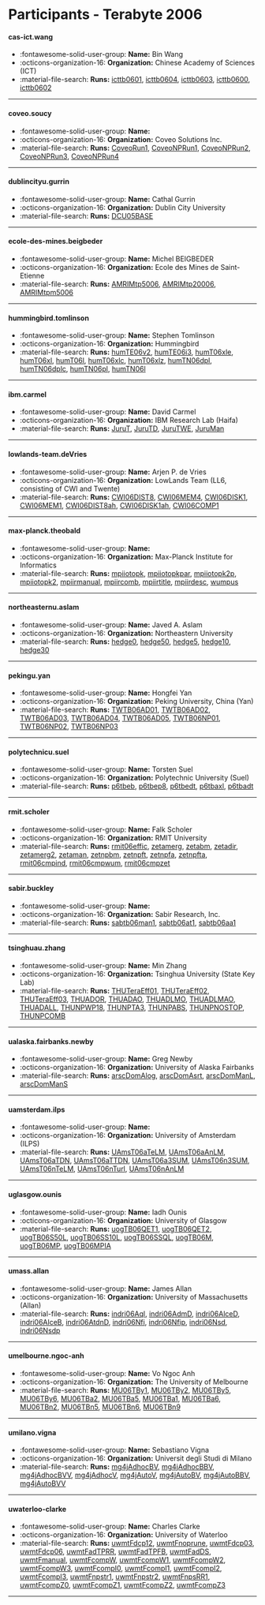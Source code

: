 # Participants - Terabyte 2006 

#### cas-ict.wang 
 - :fontawesome-solid-user-group: **Name:** Bin Wang 
 - :octicons-organization-16: **Organization:** Chinese Academy of Sciences (ICT) 
 - :material-file-search: **Runs:** [icttb0601](./runs.md#icttb0601), [icttb0604](./runs.md#icttb0604), [icttb0603](./runs.md#icttb0603), [icttb0600](./runs.md#icttb0600), [icttb0602](./runs.md#icttb0602) 

---
#### coveo.soucy 
 - :fontawesome-solid-user-group: **Name:**  
 - :octicons-organization-16: **Organization:** Coveo Solutions Inc. 
 - :material-file-search: **Runs:** [CoveoRun1](./runs.md#coveorun1), [CoveoNPRun1](./runs.md#coveonprun1), [CoveoNPRun2](./runs.md#coveonprun2), [CoveoNPRun3](./runs.md#coveonprun3), [CoveoNPRun4](./runs.md#coveonprun4) 

---
#### dublincityu.gurrin 
 - :fontawesome-solid-user-group: **Name:** Cathal Gurrin 
 - :octicons-organization-16: **Organization:** Dublin City University 
 - :material-file-search: **Runs:** [DCU05BASE](./runs.md#dcu05base) 

---
#### ecole-des-mines.beigbeder 
 - :fontawesome-solid-user-group: **Name:** Michel BEIGBEDER 
 - :octicons-organization-16: **Organization:** Ecole des Mines de Saint-Etienne 
 - :material-file-search: **Runs:** [AMRIMtp5006](./runs.md#amrimtp5006), [AMRIMtp20006](./runs.md#amrimtp20006), [AMRIMtpm5006](./runs.md#amrimtpm5006) 

---
#### hummingbird.tomlinson 
 - :fontawesome-solid-user-group: **Name:** Stephen Tomlinson 
 - :octicons-organization-16: **Organization:** Hummingbird 
 - :material-file-search: **Runs:** [humTE06v2](./runs.md#humte06v2), [humTE06i3](./runs.md#humte06i3), [humT06xle](./runs.md#humt06xle), [humT06xl](./runs.md#humt06xl), [humT06l](./runs.md#humt06l), [humT06xlc](./runs.md#humt06xlc), [humT06xlz](./runs.md#humt06xlz), [humTN06dpl](./runs.md#humtn06dpl), [humTN06dplc](./runs.md#humtn06dplc), [humTN06pl](./runs.md#humtn06pl), [humTN06l](./runs.md#humtn06l) 

---
#### ibm.carmel 
 - :fontawesome-solid-user-group: **Name:** David Carmel 
 - :octicons-organization-16: **Organization:** IBM Research Lab (Haifa) 
 - :material-file-search: **Runs:** [JuruT](./runs.md#jurut), [JuruTD](./runs.md#jurutd), [JuruTWE](./runs.md#jurutwe), [JuruMan](./runs.md#juruman) 

---
#### lowlands-team.deVries 
 - :fontawesome-solid-user-group: **Name:** Arjen P. de Vries 
 - :octicons-organization-16: **Organization:** LowLands Team (LL6, consisting of CWI and Twente) 
 - :material-file-search: **Runs:** [CWI06DIST8](./runs.md#cwi06dist8), [CWI06MEM4](./runs.md#cwi06mem4), [CWI06DISK1](./runs.md#cwi06disk1), [CWI06MEM1](./runs.md#cwi06mem1), [CWI06DIST8ah](./runs.md#cwi06dist8ah), [CWI06DISK1ah](./runs.md#cwi06disk1ah), [CWI06COMP1](./runs.md#cwi06comp1) 

---
#### max-planck.theobald 
 - :fontawesome-solid-user-group: **Name:**  
 - :octicons-organization-16: **Organization:** Max-Planck Institute for Informatics 
 - :material-file-search: **Runs:** [mpiiotopk](./runs.md#mpiiotopk), [mpiiotopkpar](./runs.md#mpiiotopkpar), [mpiiotopk2p](./runs.md#mpiiotopk2p), [mpiiotopk2](./runs.md#mpiiotopk2), [mpiirmanual](./runs.md#mpiirmanual), [mpiircomb](./runs.md#mpiircomb), [mpiirtitle](./runs.md#mpiirtitle), [mpiirdesc](./runs.md#mpiirdesc), [wumpus](./runs.md#wumpus) 

---
#### northeasternu.aslam 
 - :fontawesome-solid-user-group: **Name:** Javed A. Aslam 
 - :octicons-organization-16: **Organization:** Northeastern University 
 - :material-file-search: **Runs:** [hedge0](./runs.md#hedge0), [hedge50](./runs.md#hedge50), [hedge5](./runs.md#hedge5), [hedge10](./runs.md#hedge10), [hedge30](./runs.md#hedge30) 

---
#### pekingu.yan 
 - :fontawesome-solid-user-group: **Name:** Hongfei Yan 
 - :octicons-organization-16: **Organization:** Peking University, China (Yan) 
 - :material-file-search: **Runs:** [TWTB06AD01](./runs.md#twtb06ad01), [TWTB06AD02](./runs.md#twtb06ad02), [TWTB06AD03](./runs.md#twtb06ad03), [TWTB06AD04](./runs.md#twtb06ad04), [TWTB06AD05](./runs.md#twtb06ad05), [TWTB06NP01](./runs.md#twtb06np01), [TWTB06NP02](./runs.md#twtb06np02), [TWTB06NP03](./runs.md#twtb06np03) 

---
#### polytechnicu.suel 
 - :fontawesome-solid-user-group: **Name:** Torsten Suel 
 - :octicons-organization-16: **Organization:** Polytechnic University (Suel) 
 - :material-file-search: **Runs:** [p6tbeb](./runs.md#p6tbeb), [p6tbep8](./runs.md#p6tbep8), [p6tbedt](./runs.md#p6tbedt), [p6tbaxl](./runs.md#p6tbaxl), [p6tbadt](./runs.md#p6tbadt) 

---
#### rmit.scholer 
 - :fontawesome-solid-user-group: **Name:** Falk Scholer 
 - :octicons-organization-16: **Organization:** RMIT University 
 - :material-file-search: **Runs:** [rmit06effic](./runs.md#rmit06effic), [zetamerg](./runs.md#zetamerg), [zetabm](./runs.md#zetabm), [zetadir](./runs.md#zetadir), [zetamerg2](./runs.md#zetamerg2), [zetaman](./runs.md#zetaman), [zetnpbm](./runs.md#zetnpbm), [zetnpft](./runs.md#zetnpft), [zetnpfa](./runs.md#zetnpfa), [zetnpfta](./runs.md#zetnpfta), [rmit06cmpind](./runs.md#rmit06cmpind), [rmit06cmpwum](./runs.md#rmit06cmpwum), [rmit06cmpzet](./runs.md#rmit06cmpzet) 

---
#### sabir.buckley 
 - :fontawesome-solid-user-group: **Name:**  
 - :octicons-organization-16: **Organization:** Sabir Research, Inc. 
 - :material-file-search: **Runs:** [sabtb06man1](./runs.md#sabtb06man1), [sabtb06at1](./runs.md#sabtb06at1), [sabtb06aa1](./runs.md#sabtb06aa1) 

---
#### tsinghuau.zhang 
 - :fontawesome-solid-user-group: **Name:** Min Zhang 
 - :octicons-organization-16: **Organization:** Tsinghua University (State Key Lab) 
 - :material-file-search: **Runs:** [THUTeraEff01](./runs.md#thuteraeff01), [THUTeraEff02](./runs.md#thuteraeff02), [THUTeraEff03](./runs.md#thuteraeff03), [THUADOR](./runs.md#thuador), [THUADAO](./runs.md#thuadao), [THUADLMO](./runs.md#thuadlmo), [THUADLMAO](./runs.md#thuadlmao), [THUADALL](./runs.md#thuadall), [THUNPWP18](./runs.md#thunpwp18), [THUNPTA3](./runs.md#thunpta3), [THUNPABS](./runs.md#thunpabs), [THUNPNOSTOP](./runs.md#thunpnostop), [THUNPCOMB](./runs.md#thunpcomb) 

---
#### ualaska.fairbanks.newby 
 - :fontawesome-solid-user-group: **Name:** Greg Newby 
 - :octicons-organization-16: **Organization:** University of Alaska Fairbanks 
 - :material-file-search: **Runs:** [arscDomAlog](./runs.md#arscdomalog), [arscDomAsrt](./runs.md#arscdomasrt), [arscDomManL](./runs.md#arscdommanl), [arscDomManS](./runs.md#arscdommans) 

---
#### uamsterdam.ilps 
 - :fontawesome-solid-user-group: **Name:**  
 - :octicons-organization-16: **Organization:** University of Amsterdam (ILPS) 
 - :material-file-search: **Runs:** [UAmsT06aTeLM](./runs.md#uamst06atelm), [UAmsT06aAnLM](./runs.md#uamst06aanlm), [UAmsT06aTDN](./runs.md#uamst06atdn), [UAmsT06aTTDN](./runs.md#uamst06attdn), [UAmsT06a3SUM](./runs.md#uamst06a3sum), [UAmsT06n3SUM](./runs.md#uamst06n3sum), [UAmsT06nTeLM](./runs.md#uamst06ntelm), [UAmsT06nTurl](./runs.md#uamst06nturl), [UAmsT06nAnLM](./runs.md#uamst06nanlm) 

---
#### uglasgow.ounis 
 - :fontawesome-solid-user-group: **Name:** Iadh Ounis	 
 - :octicons-organization-16: **Organization:** University of Glasgow 
 - :material-file-search: **Runs:** [uogTB06QET1](./runs.md#uogtb06qet1), [uogTB06QET2](./runs.md#uogtb06qet2), [uogTB06S50L](./runs.md#uogtb06s50l), [uogTB06SS10L](./runs.md#uogtb06ss10l), [uogTB06SSQL](./runs.md#uogtb06ssql), [uogTB06M](./runs.md#uogtb06m), [uogTB06MP](./runs.md#uogtb06mp), [uogTB06MPIA](./runs.md#uogtb06mpia) 

---
#### umass.allan 
 - :fontawesome-solid-user-group: **Name:** James Allan 
 - :octicons-organization-16: **Organization:** University of Massachusetts (Allan) 
 - :material-file-search: **Runs:** [indri06Aql](./runs.md#indri06aql), [indri06AdmD](./runs.md#indri06admd), [indri06AlceD](./runs.md#indri06alced), [indri06AlceB](./runs.md#indri06alceb), [indri06AtdnD](./runs.md#indri06atdnd), [indri06Nfi](./runs.md#indri06nfi), [indri06Nfip](./runs.md#indri06nfip), [indri06Nsd](./runs.md#indri06nsd), [indri06Nsdp](./runs.md#indri06nsdp) 

---
#### umelbourne.ngoc-anh 
 - :fontawesome-solid-user-group: **Name:** Vo Ngoc Anh 
 - :octicons-organization-16: **Organization:** The University of Melbourne 
 - :material-file-search: **Runs:** [MU06TBy1](./runs.md#mu06tby1), [MU06TBy2](./runs.md#mu06tby2), [MU06TBy5](./runs.md#mu06tby5), [MU06TBy6](./runs.md#mu06tby6), [MU06TBa2](./runs.md#mu06tba2), [MU06TBa5](./runs.md#mu06tba5), [MU06TBa1](./runs.md#mu06tba1), [MU06TBa6](./runs.md#mu06tba6), [MU06TBn2](./runs.md#mu06tbn2), [MU06TBn5](./runs.md#mu06tbn5), [MU06TBn6](./runs.md#mu06tbn6), [MU06TBn9](./runs.md#mu06tbn9) 

---
#### umilano.vigna 
 - :fontawesome-solid-user-group: **Name:** Sebastiano Vigna 
 - :octicons-organization-16: **Organization:** Universit degli Studi di Milano 
 - :material-file-search: **Runs:** [mg4jAdhocBV](./runs.md#mg4jadhocbv), [mg4jAdhocBBV](./runs.md#mg4jadhocbbv), [mg4jAdhocBVV](./runs.md#mg4jadhocbvv), [mg4jAdhocV](./runs.md#mg4jadhocv), [mg4jAutoV](./runs.md#mg4jautov), [mg4jAutoBV](./runs.md#mg4jautobv), [mg4jAutoBBV](./runs.md#mg4jautobbv), [mg4jAutoBVV](./runs.md#mg4jautobvv) 

---
#### uwaterloo-clarke 
 - :fontawesome-solid-user-group: **Name:** Charles Clarke 
 - :octicons-organization-16: **Organization:** University of Waterloo 
 - :material-file-search: **Runs:** [uwmtFdcp12](./runs.md#uwmtfdcp12), [uwmtFnoprune](./runs.md#uwmtfnoprune), [uwmtFdcp03](./runs.md#uwmtfdcp03), [uwmtFdcp06](./runs.md#uwmtfdcp06), [uwmtFadTPRR](./runs.md#uwmtfadtprr), [uwmtFadTPFB](./runs.md#uwmtfadtpfb), [uwmtFadDS](./runs.md#uwmtfadds), [uwmtFmanual](./runs.md#uwmtfmanual), [uwmtFcompW](./runs.md#uwmtfcompw), [uwmtFcompW1](./runs.md#uwmtfcompw1), [uwmtFcompW2](./runs.md#uwmtfcompw2), [uwmtFcompW3](./runs.md#uwmtfcompw3), [uwmtFcompI0](./runs.md#uwmtfcompi0), [uwmtFcompI1](./runs.md#uwmtfcompi1), [uwmtFcompI2](./runs.md#uwmtfcompi2), [uwmtFcompI3](./runs.md#uwmtfcompi3), [uwmtFnpstr1](./runs.md#uwmtfnpstr1), [uwmtFnpstr2](./runs.md#uwmtfnpstr2), [uwmtFnpsRR1](./runs.md#uwmtfnpsrr1), [uwmtFcompZ0](./runs.md#uwmtfcompz0), [uwmtFcompZ1](./runs.md#uwmtfcompz1), [uwmtFcompZ2](./runs.md#uwmtfcompz2), [uwmtFcompZ3](./runs.md#uwmtfcompz3) 

---
